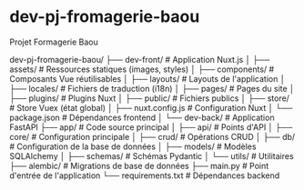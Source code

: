# dev-pj-fromagerie-baou
Projet Formagerie Baou

dev-pj-fromagerie-baou/
├── dev-front/           # Application Nuxt.js
│   ├── assets/          # Ressources statiques (images, styles)
│   ├── components/      # Composants Vue réutilisables
│   ├── layouts/         # Layouts de l'application
│   ├── locales/         # Fichiers de traduction (i18n)
│   ├── pages/           # Pages du site
│   ├── plugins/         # Plugins Nuxt
│   ├── public/          # Fichiers publics
│   ├── store/           # Store Vuex (état global)
│   ├── nuxt.config.js   # Configuration Nuxt
│   └── package.json     # Dépendances frontend
│
└── dev-back/            # Application FastAPI
    ├── app/             # Code source principal
    │   ├── api/         # Points d'API
    │   ├── core/        # Configuration principale
    │   ├── crud/        # Opérations CRUD
    │   ├── db/          # Configuration de la base de données
    │   ├── models/      # Modèles SQLAlchemy
    │   ├── schemas/     # Schémas Pydantic
    │   └── utils/       # Utilitaires
    ├── alembic/         # Migrations de base de données
    ├── main.py          # Point d'entrée de l'application
    └── requirements.txt # Dépendances backend
